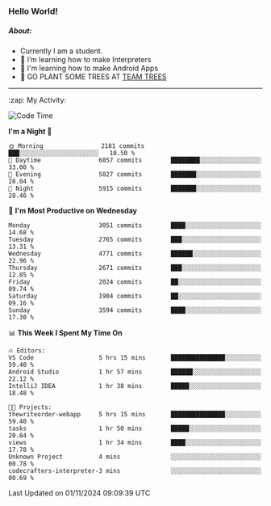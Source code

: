 ### Hello World!

##### About:
- Currently I am a student.
- 🌱 I’m learning how to make Interpreters
- 🌱 I'm learning how to make Android Apps
- 🌱 GO PLANT SOME TREES AT [TEAM TREES](https://teamtrees.org/)

---
  <summary>:zap: My Activity:</summary>
  
<!--START_SECTION:waka-->
![Code Time](http://img.shields.io/badge/Code%20Time-1%2C557%20hrs-blue)

**I'm a Night 🦉** 

```text
🌞 Morning                2181 commits        ███░░░░░░░░░░░░░░░░░░░░░░   10.50 % 
🌆 Daytime                6857 commits        ████████░░░░░░░░░░░░░░░░░   33.00 % 
🌃 Evening                5827 commits        ███████░░░░░░░░░░░░░░░░░░   28.04 % 
🌙 Night                  5915 commits        ███████░░░░░░░░░░░░░░░░░░   28.46 % 
```
📅 **I'm Most Productive on Wednesday** 

```text
Monday                   3051 commits        ████░░░░░░░░░░░░░░░░░░░░░   14.68 % 
Tuesday                  2765 commits        ███░░░░░░░░░░░░░░░░░░░░░░   13.31 % 
Wednesday                4771 commits        ██████░░░░░░░░░░░░░░░░░░░   22.96 % 
Thursday                 2671 commits        ███░░░░░░░░░░░░░░░░░░░░░░   12.85 % 
Friday                   2024 commits        ██░░░░░░░░░░░░░░░░░░░░░░░   09.74 % 
Saturday                 1904 commits        ██░░░░░░░░░░░░░░░░░░░░░░░   09.16 % 
Sunday                   3594 commits        ████░░░░░░░░░░░░░░░░░░░░░   17.30 % 
```


📊 **This Week I Spent My Time On** 

```text
🔥 Editors: 
VS Code                  5 hrs 15 mins       ███████████████░░░░░░░░░░   59.40 % 
Android Studio           1 hr 57 mins        ██████░░░░░░░░░░░░░░░░░░░   22.12 % 
IntelliJ IDEA            1 hr 38 mins        █████░░░░░░░░░░░░░░░░░░░░   18.48 % 

🐱‍💻 Projects: 
thewriteorder-webapp     5 hrs 15 mins       ███████████████░░░░░░░░░░   59.40 % 
tasks                    1 hr 50 mins        █████░░░░░░░░░░░░░░░░░░░░   20.84 % 
views                    1 hr 34 mins        ████░░░░░░░░░░░░░░░░░░░░░   17.78 % 
Unknown Project          4 mins              ░░░░░░░░░░░░░░░░░░░░░░░░░   00.78 % 
codecrafters-interpreter-3 mins              ░░░░░░░░░░░░░░░░░░░░░░░░░   00.69 % 
```


 Last Updated on 01/11/2024 09:09:39 UTC
<!--END_SECTION:waka-->
